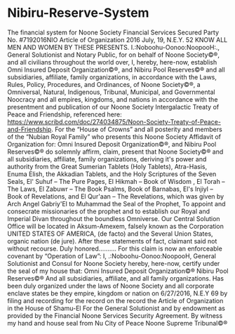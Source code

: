# Nibiru-Reserve-System
The financial system for Noone Society Financial Services
Secured Party No. #7192016NIO
Article of Organization
2016 July, 19, N.E.Y. 52
KNOW ALL MEN AND WOMEN BY THESE PRESENTS. I.:Noboohu-Oonoo:NoopooH:., General Solutionist and Notary Public, for on behalf of Noone Society©®, and all civilians throughout the world over, I, hereby, here-now, establish Omni Insured Deposit Organization©®, and Nibiru Pool Reserves©® and all subsidiaries, affiliate, family organizations, in accordance with the Laws, Rules, Policy, Procedures, and Ordinances, of Noone Society©®, a Omniversal, Natural, Indigenous, Tribunal, Municipal, and Governmental Noocracy and all empires, kingdoms, and nations in accordance with the presentment and publication of our Noone Society Intergalactic Treaty of Peace and Friendship, referenced here:
https://www.scribd.com/doc/274034875/Noon-Society-Treaty-of-Peace-and-Friendship.
For the “House of Crowns” and all posterity and members of the “Nubian Royal Family” who presents this Noone Society Affidavit of Organization for: Omni Insured Deposit Organization©®, and Nibiru Pool Reserves©® do solemnly affirm, claim, present that Noone Society©® and all subsidiaries, affiliate, family organizations, deriving it's power and authority from the Great Sumerian Tablets (Holy Tablets), Atra-Hasis, Enuma Elish, the Akkadian Tablets, and the Holy Scriptures of the Seven Seals, El' Suhuf – The Pure Pages, El Hikmah – Book of Wisdom , El Torah – The Laws, El Zabuwr – The Book Psalms, Book of Barnabas, El's Injiyl – Book of Revelations, and El Qur'aan – The Revelations, which was given by Arch Angel Gabriy'El to Muhammad the Seal of the Prophet, To appoint and consecrate missionaries of the prophet and to establish our Royal and Imperial Divan throughout the boundless Omniverse. Our Central Solution Office will be located in Aksum-Amexem, falsely known as the Corporation UNITED STATES OF AMERICA, (de facto) and the Several Union States, organic nation (de jure).
After these statements of fact, claimant said not without recourse. Duly honored……….
For this claim is now an enforceable covenant by “Operation of Law”:
I, .:Noboohu-Oonoo:NoopooH, General Solutionist and Consul for Noone Society hereby, here-now, certify
under the seal of my house that:
Omni Insured Deposit Organization©®
Nibiru Pool Reserves©®
And all subsidiaries, affiliate, and all family organizations.
Has been duly organized under the laws of Noone Society and all corporate enclave states be they empire,
kingdom or nation on 6/27/2016, N.E.Y 69 by filing and recording for the record on the record the Article of
Organization in the House of Shamu-El For the General Solutionist and by endowment as provided by the
Financial Noone Services Security Agreement.
By witness my hand and house seal from Nu City of Peace
Noone Supreme Tribunal©®
